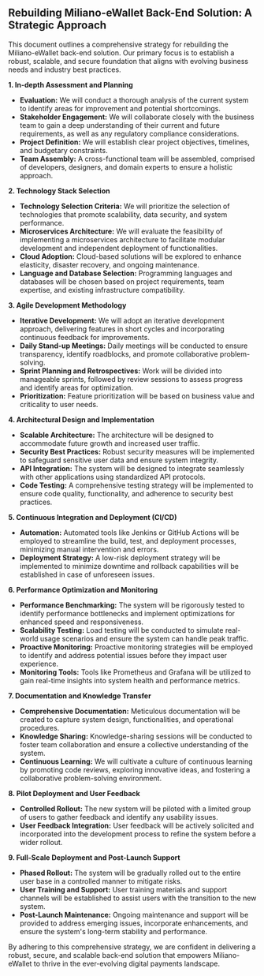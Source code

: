## **Rebuilding Miliano-eWallet Back-End Solution: A Strategic Approach**

This document outlines a comprehensive strategy for rebuilding the Miliano-eWallet back-end solution. Our primary focus is to establish a robust, scalable, and secure foundation that aligns with evolving business needs and industry best practices.

**1\. In-depth Assessment and Planning**

- **Evaluation:** We will conduct a thorough analysis of the current system to identify areas for improvement and potential shortcomings.
- **Stakeholder Engagement:** We will collaborate closely with the business team to gain a deep understanding of their current and future requirements, as well as any regulatory compliance considerations.
- **Project Definition:** We will establish clear project objectives, timelines, and budgetary constraints.
- **Team Assembly:** A cross-functional team will be assembled, comprised of developers, designers, and domain experts to ensure a holistic approach.

**2\. Technology Stack Selection**

- **Technology Selection Criteria:** We will prioritize the selection of technologies that promote scalability, data security, and system performance.
- **Microservices Architecture:** We will evaluate the feasibility of implementing a microservices architecture to facilitate modular development and independent deployment of functionalities.
- **Cloud Adoption:** Cloud-based solutions will be explored to enhance elasticity, disaster recovery, and ongoing maintenance.
- **Language and Database Selection:** Programming languages and databases will be chosen based on project requirements, team expertise, and existing infrastructure compatibility.

**3\. Agile Development Methodology**

- **Iterative Development:** We will adopt an iterative development approach, delivering features in short cycles and incorporating continuous feedback for improvements.
- **Daily Stand-up Meetings:** Daily meetings will be conducted to ensure transparency, identify roadblocks, and promote collaborative problem-solving.
- **Sprint Planning and Retrospectives:** Work will be divided into manageable sprints, followed by review sessions to assess progress and identify areas for optimization.
- **Prioritization:** Feature prioritization will be based on business value and criticality to user needs.

**4\. Architectural Design and Implementation**

- **Scalable Architecture:** The architecture will be designed to accommodate future growth and increased user traffic.
- **Security Best Practices:** Robust security measures will be implemented to safeguard sensitive user data and ensure system integrity.
- **API Integration:** The system will be designed to integrate seamlessly with other applications using standardized API protocols.
- **Code Testing:** A comprehensive testing strategy will be implemented to ensure code quality, functionality, and adherence to security best practices.

**5\. Continuous Integration and Deployment (CI/CD)**

- **Automation:** Automated tools like Jenkins or GitHub Actions will be employed to streamline the build, test, and deployment processes, minimizing manual intervention and errors.
- **Deployment Strategy:** A low-risk deployment strategy will be implemented to minimize downtime and rollback capabilities will be established in case of unforeseen issues.

**6\. Performance Optimization and Monitoring**

- **Performance Benchmarking:** The system will be rigorously tested to identify performance bottlenecks and implement optimizations for enhanced speed and responsiveness.
- **Scalability Testing:** Load testing will be conducted to simulate real-world usage scenarios and ensure the system can handle peak traffic.
- **Proactive Monitoring:** Proactive monitoring strategies will be employed to identify and address potential issues before they impact user experience.
- **Monitoring Tools:** Tools like Prometheus and Grafana will be utilized to gain real-time insights into system health and performance metrics.

**7\. Documentation and Knowledge Transfer**

- **Comprehensive Documentation:** Meticulous documentation will be created to capture system design, functionalities, and operational procedures.
- **Knowledge Sharing:** Knowledge-sharing sessions will be conducted to foster team collaboration and ensure a collective understanding of the system.
- **Continuous Learning:** We will cultivate a culture of continuous learning by promoting code reviews, exploring innovative ideas, and fostering a collaborative problem-solving environment.

**8\. Pilot Deployment and User Feedback**

- **Controlled Rollout:** The new system will be piloted with a limited group of users to gather feedback and identify any usability issues.
- **User Feedback Integration:** User feedback will be actively solicited and incorporated into the development process to refine the system before a wider rollout.

**9\. Full-Scale Deployment and Post-Launch Support**

- **Phased Rollout:** The system will be gradually rolled out to the entire user base in a controlled manner to mitigate risks.
- **User Training and Support:** User training materials and support channels will be established to assist users with the transition to the new system.
- **Post-Launch Maintenance:** Ongoing maintenance and support will be provided to address emerging issues, incorporate enhancements, and ensure the system's long-term stability and performance.

By adhering to this comprehensive strategy, we are confident in delivering a robust, secure, and scalable back-end solution that empowers Miliano-eWallet to thrive in the ever-evolving digital payments landscape.

